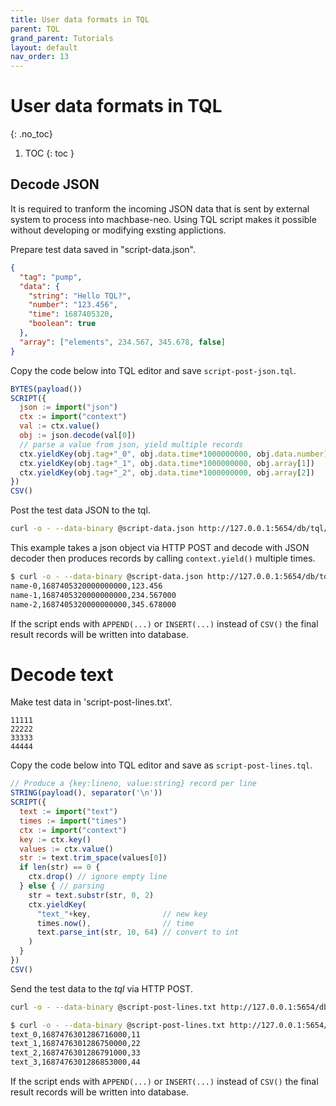 ```yaml
---
title: User data formats in TQL
parent: TQL
grand_parent: Tutorials
layout: default
nav_order: 13
---
```


# User data formats in TQL
{: .no_toc}

1. TOC
{: toc }

## Decode JSON

It is required to tranform the incoming JSON data that is sent by external system to process into machbase-neo. Using TQL script makes it possible without developing or modifying exsting applictions.

Prepare test data saved in "script-data.json".

```json
{
  "tag": "pump",
  "data": {
    "string": "Hello TQL?",
    "number": "123.456",
    "time": 1687405320,
    "boolean": true
  },
  "array": ["elements", 234.567, 345.678, false]
}
```

Copy the code below into TQL editor and save `script-post-json.tql`.

```js
BYTES(payload())
SCRIPT({
  json := import("json")
  ctx := import("context")
  val := ctx.value()
  obj := json.decode(val[0])
  // parse a value from json, yield multiple records
  ctx.yieldKey(obj.tag+"_0", obj.data.time*1000000000, obj.data.number)
  ctx.yieldKey(obj.tag+"_1", obj.data.time*1000000000, obj.array[1])
  ctx.yieldKey(obj.tag+"_2", obj.data.time*1000000000, obj.array[2])
})
CSV()
```

Post the test data JSON to the tql.

```sh
curl -o - --data-binary @script-data.json http://127.0.0.1:5654/db/tql/script-post-json.tql
```

This example takes a json object via HTTP POST and decode with JSON decoder then produces records by  calling `context.yield()` multiple times.

```sh
$ curl -o - --data-binary @script-data.json http://127.0.0.1:5654/db/tql/script-post-json.tql
name-0,1687405320000000000,123.456
name-1,1687405320000000000,234.567000
name-2,1687405320000000000,345.678000
```

If the script ends with `APPEND(...)` or `INSERT(...)` instead of `CSV()` the final result records will be written into database.

# Decode text

Make test data in 'script-post-lines.txt'.

```
11111
22222
33333
44444
```

Copy the code below into TQL editor and save as `script-post-lines.tql`.
```js
// Produce a {key:lineno, value:string} record per line
STRING(payload(), separator('\n'))
SCRIPT({
  text := import("text")
  times := import("times")
  ctx := import("context")
  key := ctx.key()
  values := ctx.value()
  str := text.trim_space(values[0])
  if len(str) == 0 {
    ctx.drop() // ignore empty line
  } else { // parsing
    str = text.substr(str, 0, 2)
    ctx.yieldKey(
      "text_"+key,                // new key
      times.now(),                // time
      text.parse_int(str, 10, 64) // convert to int
    )
  }
})
CSV()
```

Send the test data to the *tql* via HTTP POST.

```sh
curl -o - --data-binary @script-post-lines.txt http://127.0.0.1:5654/db/tql/script-post-lines.tql
```

```sh
$ curl -o - --data-binary @script-post-lines.txt http://127.0.0.1:5654/db/tql/script-post-lines.tql
text_0,1687476301286716000,11
text_1,1687476301286750000,22
text_2,1687476301286791000,33
text_3,1687476301286853000,44
```

If the script ends with `APPEND(...)` or `INSERT(...)` instead of `CSV()` the final result records will be written into database.